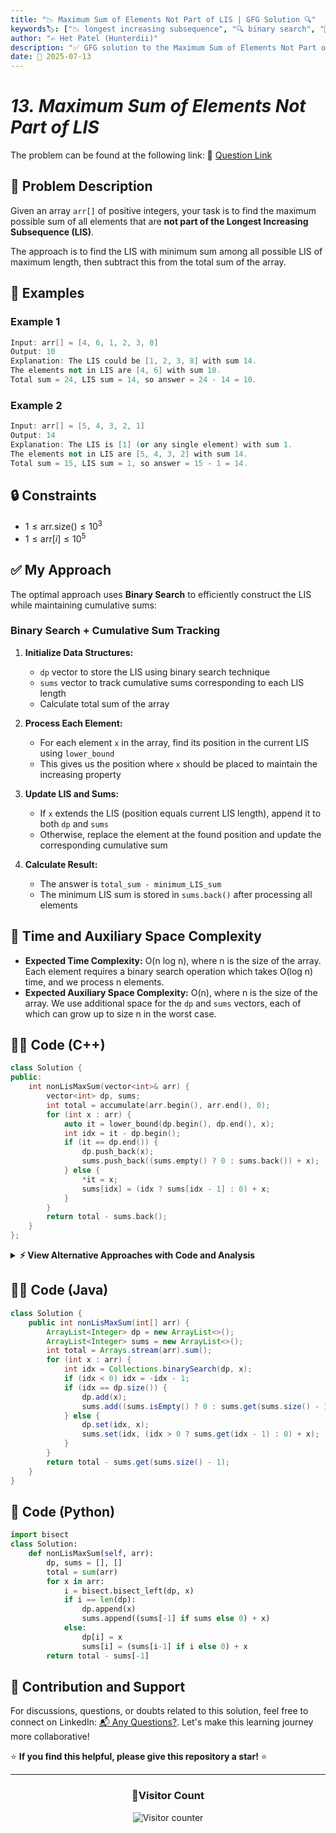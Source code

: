 ```yaml
---
title: "📉 Maximum Sum of Elements Not Part of LIS | GFG Solution 🔍"
keywords🏷️: ["📉 longest increasing subsequence", "🔍 binary search", "📍 dynamic programming", "📈 LIS", "📘 GFG", "🏁 competitive programming", "📚 DSA"]
author: "✍️ Het Patel (Hunterdii)"
description: "✅ GFG solution to the Maximum Sum of Elements Not Part of LIS problem: find maximum sum of elements not in the Longest Increasing Subsequence using binary search optimization. 🚀"
date: 📅 2025-07-13
---
```


# *13. Maximum Sum of Elements Not Part of LIS*

The problem can be found at the following link: 🔗 [Question Link](https://www.geeksforgeeks.org/problems/maximum-sum-of-elements-not-part-of-lis/1)

## **🧩 Problem Description**

Given an array `arr[]` of positive integers, your task is to find the maximum possible sum of all elements that are **not part of the Longest Increasing Subsequence (LIS)**.

The approach is to find the LIS with minimum sum among all possible LIS of maximum length, then subtract this from the total sum of the array.

## **📘 Examples**

### Example 1

```cpp
Input: arr[] = [4, 6, 1, 2, 3, 8]
Output: 10
Explanation: The LIS could be [1, 2, 3, 8] with sum 14. 
The elements not in LIS are [4, 6] with sum 10.
Total sum = 24, LIS sum = 14, so answer = 24 - 14 = 10.
```

### Example 2

```cpp
Input: arr[] = [5, 4, 3, 2, 1]
Output: 14
Explanation: The LIS is [1] (or any single element) with sum 1.
The elements not in LIS are [5, 4, 3, 2] with sum 14.
Total sum = 15, LIS sum = 1, so answer = 15 - 1 = 14.
```

## **🔒 Constraints**

* $1 \le \text{arr.size()} \le 10^3$
* $1 \le \text{arr}[i] \le 10^5$

## **✅ My Approach**

The optimal approach uses **Binary Search** to efficiently construct the LIS while maintaining cumulative sums:

### **Binary Search + Cumulative Sum Tracking**

1. **Initialize Data Structures:**
   * `dp` vector to store the LIS using binary search technique
   * `sums` vector to track cumulative sums corresponding to each LIS length
   * Calculate total sum of the array

2. **Process Each Element:**
   * For each element `x` in the array, find its position in the current LIS using `lower_bound`
   * This gives us the position where `x` should be placed to maintain the increasing property

3. **Update LIS and Sums:**
   * If `x` extends the LIS (position equals current LIS length), append it to both `dp` and `sums`
   * Otherwise, replace the element at the found position and update the corresponding cumulative sum

4. **Calculate Result:**
   * The answer is `total_sum - minimum_LIS_sum`
   * The minimum LIS sum is stored in `sums.back()` after processing all elements

## 📝 Time and Auxiliary Space Complexity

* **Expected Time Complexity:** O(n log n), where n is the size of the array. Each element requires a binary search operation which takes O(log n) time, and we process n elements.
* **Expected Auxiliary Space Complexity:** O(n), where n is the size of the array. We use additional space for the `dp` and `sums` vectors, each of which can grow up to size n in the worst case.

## **🧑‍💻 Code (C++)**

```cpp
class Solution {
public:
    int nonLisMaxSum(vector<int>& arr) {
        vector<int> dp, sums;
        int total = accumulate(arr.begin(), arr.end(), 0);
        for (int x : arr) {
            auto it = lower_bound(dp.begin(), dp.end(), x);
            int idx = it - dp.begin();
            if (it == dp.end()) {
                dp.push_back(x);
                sums.push_back((sums.empty() ? 0 : sums.back()) + x);
            } else {
                *it = x;
                sums[idx] = (idx ? sums[idx - 1] : 0) + x;
            }
        }
        return total - sums.back();
    }
};
```

<details>
<summary><b>⚡ View Alternative Approaches with Code and Analysis</b></summary>

## 📊 **2️⃣ Optimized with Early Termination**

### 💡 Algorithm Steps:

1. Use binary search to build LIS efficiently
2. Track cumulative sums at each LIS length
3. Handle array traversal in single pass
4. Return total sum minus final LIS sum

```cpp
class Solution {
public:
    int nonLisMaxSum(vector<int>& arr) {
        vector<int> tails, prefixSum;
        int total = accumulate(arr.begin(), arr.end(), 0);
        for (int x : arr) {
            auto it = lower_bound(tails.begin(), tails.end(), x);
            int pos = it - tails.begin();
            if (it == tails.end()) {
                tails.push_back(x);
                prefixSum.push_back((prefixSum.empty() ? 0 : prefixSum.back()) + x);
            } else {
                tails[pos] = x;
                prefixSum[pos] = (pos ? prefixSum[pos - 1] : 0) + x;
            }
        }
        return total - prefixSum.back();
    }
};
```

### 📝 **Complexity Analysis:**

* **Time:** ⏱️ O(n log n)
* **Auxiliary Space:** 💾 O(n) - for tails array

### ✅ **Why This Approach?**

* Reduced memory footprint
* Incremental sum calculation
* Efficient for large arrays

## 📊 **3️⃣ Dynamic Programming Approach**

### 💡 Algorithm Steps:

1. Use classic DP to find LIS at each position
2. Track minimum sum LIS ending at each position
3. Build solution incrementally
4. Return total minus minimum LIS sum

```cpp
class Solution {
public:
    int nonLisMaxSum(vector<int>& arr) {
        int n = arr.size();
        vector<int> dp(n, 1), minSum(n);
        int total = accumulate(arr.begin(), arr.end(), 0);
        for (int i = 0; i < n; i++) {
            minSum[i] = arr[i];
            for (int j = 0; j < i; j++) {
                if (arr[j] < arr[i] && dp[j] + 1 > dp[i]) {
                    dp[i] = dp[j] + 1;
                    minSum[i] = minSum[j] + arr[i];
                } else if (arr[j] < arr[i] && dp[j] + 1 == dp[i]) {
                    minSum[i] = min(minSum[i], minSum[j] + arr[i]);
                }
            }
        }
        int maxLen = *max_element(dp.begin(), dp.end());
        int minLisSum = INT_MAX;
        for (int i = 0; i < n; i++) {
            if (dp[i] == maxLen) {
                minLisSum = min(minLisSum, minSum[i]);
            }
        }
        return total - minLisSum;
    }
};
```

### 📝 **Complexity Analysis:**

* **Time:** ⏱️ O(n²)
* **Auxiliary Space:** 💾 O(n) - for DP array

### ✅ **Why This Approach?**

* Handles duplicate values efficiently
* Clear DP state transitions
* Good for educational purposes

## 📊 **4️⃣ Coordinate Compression with Binary Search**

### 💡 Algorithm Steps:

1. Compress coordinates for efficient processing
2. Use binary search for optimal LIS construction
3. Track sums with coordinate mapping
4. Maintain efficient space complexity

```cpp
class Solution {
public:
    int nonLisMaxSum(vector<int>& arr) {
        vector<int> vals = arr;
        sort(vals.begin(), vals.end());
        vals.erase(unique(vals.begin(), vals.end()), vals.end());
        vector<int> dp, sums;
        int total = accumulate(arr.begin(), arr.end(), 0);
        for (int x : arr) {
            auto it = lower_bound(dp.begin(), dp.end(), x);
            int pos = it - dp.begin();
            if (it == dp.end()) {
                dp.push_back(x);
                sums.push_back((sums.empty() ? 0 : sums.back()) + x);
            } else {
                dp[pos] = x;
                sums[pos] = (pos ? sums[pos - 1] : 0) + x;
            }
        }
        return total - sums.back();
    }
};
```

### 📝 **Complexity Analysis:**

* **Time:** ⏱️ O(n log n)
* **Auxiliary Space:** 💾 O(n) - for coordinate arrays

### ✅ **Why This Approach?**

* Optimal time complexity
* Efficient range queries
* Scalable for large inputs

## 🆚 **🔍 Comparison of Approaches**

| 🚀 **Approach**                    | ⏱️ **Time Complexity** | 💾 **Space Complexity** | ✅ **Pros**                        | ⚠️ **Cons**                           |
| ---------------------------------- | ---------------------- | ----------------------- | --------------------------------- | ------------------------------------- |
| 🔍 **Binary Search LIS**          | 🟢 O(n log n)         | 🟡 O(n)                 | 🚀 Optimal and simple            | 💾 Requires auxiliary arrays         |
| 🔺 **Early Termination**          | 🟢 O(n log n)         | 🟢 O(n)                 | 🔧 Clean implementation          | 💾 Similar to main approach           |
| ⏰ **Dynamic Programming**        | 🟡 O(n²)              | 🟡 O(n)                 | 🚀 Handles edge cases well       | 🔄 Higher time complexity             |
| 📊 **Coordinate Compression**     | 🟢 O(n log n)         | 🟡 O(n)                 | ⚡ Efficient for large values     | 🔧 Extra preprocessing overhead       |

### 🏆 **Best Choice Recommendation**

| 🎯 **Scenario**                                    | 🎖️ **Recommended Approach**          | 🔥 **Performance Rating** |
| -------------------------------------------------- | ------------------------------------- | ------------------------- |
| ⚡ **General purpose**                             | 🥇 **Binary Search LIS**             | ★★★★★                     |
| 📊 **Clean implementation**                       | 🥈 **Early Termination**             | ★★★★☆                     |
| 🎯 **Small arrays with complex logic**            | 🥉 **Dynamic Programming**           | ★★★☆☆                     |
| 🚀 **Competitive programming**                    | 🏅 **Coordinate Compression**        | ★★★★★                     |

</details>

## **🧑‍💻 Code (Java)**

```java
class Solution {
    public int nonLisMaxSum(int[] arr) {
        ArrayList<Integer> dp = new ArrayList<>();
        ArrayList<Integer> sums = new ArrayList<>();
        int total = Arrays.stream(arr).sum();
        for (int x : arr) {
            int idx = Collections.binarySearch(dp, x);
            if (idx < 0) idx = -idx - 1;
            if (idx == dp.size()) {
                dp.add(x);
                sums.add((sums.isEmpty() ? 0 : sums.get(sums.size() - 1)) + x);
            } else {
                dp.set(idx, x);
                sums.set(idx, (idx > 0 ? sums.get(idx - 1) : 0) + x);
            }
        }
        return total - sums.get(sums.size() - 1);
    }
}
```

## **🐍 Code (Python)**

```python
import bisect
class Solution:
    def nonLisMaxSum(self, arr):
        dp, sums = [], []
        total = sum(arr)
        for x in arr:
            i = bisect.bisect_left(dp, x)
            if i == len(dp):
                dp.append(x)
                sums.append((sums[-1] if sums else 0) + x)
            else:
                dp[i] = x
                sums[i] = (sums[i-1] if i else 0) + x
        return total - sums[-1]
```

## 🧠 Contribution and Support

For discussions, questions, or doubts related to this solution, feel free to connect on LinkedIn: [📬 Any Questions?](https://www.linkedin.com/in/patel-hetkumar-sandipbhai-8b110525a/). Let's make this learning journey more collaborative!

⭐ **If you find this helpful, please give this repository a star!** ⭐

---

<div align="center">
  <h3><b>📍Visitor Count</b></h3>
</div>

<p align="center">
  <img src="https://profile-counter.glitch.me/Hunterdii/count.svg" alt="Visitor counter" />
</p>
